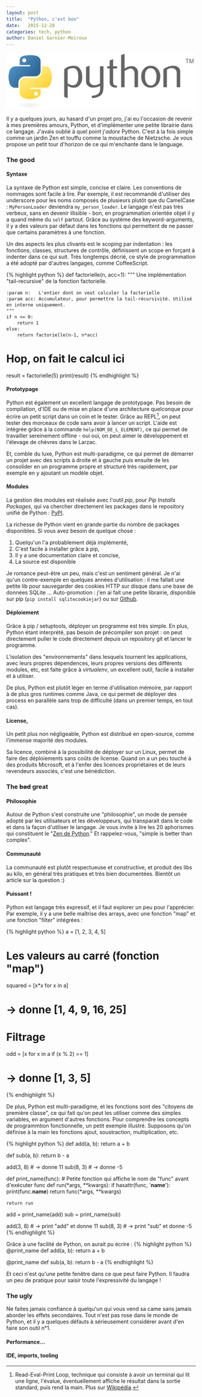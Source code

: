 ```yaml
---
layout: post
title:  "Python, c'est bon"
date:   2015-12-28
categories: tech, python
author: Daniel Garnier-Moiroux
---
```


<div id="cover-pic" class="text-center">
    <img src="/assets/python.png" title="Logo Python" />
</div>

Il y a quelques jours, au hasard d'un projet pro, j'ai eu l'occasion de revenir à mes premières amours, Python, et d'implémenter une petite librairie dans ce langage. J'avais oublié à quel point j'_adore_ Python. C'est à la fois simple comme un jardin Zen et touffu comme la moustache de Nietzsche. Je vous propose un petit tour d'horizon de ce qui m'enchante dans le language.

### The good

#### Syntaxe
La syntaxe de Python est simple, concise et claire. Les conventions de nommages sont facile à lire. Par exemple, il est recommandé d'utiliser des underscore pour les noms composés de plusieurs plutôt que du CamelCase : `MyPersonLoader` deviendra `my_person_loader`. Le langage n'est pas très verbeux, sans en devenir illisible - bon, en programmation orientée objet il y a quand même du `self` partout. Grâce au système des keyword-arguments, il y a des valeurs par défaut dans les fonctions qui permettent de ne passer que certains paramètres à une fonction.

Un des aspects les plus clivants est le scoping par indentation : les fonctions, classes, structures de contrôle, définissent un scope en forçant à indenter dans ce qui suit. Très longtemps décrié, ce style de programmation a été adopté par d'autres langages, comme CoffeeScript.

{% highlight python %}
def factorielle(n, acc=1):
    """
    Une implémentation "tail-recursive" de la fonction factorielle.

    :param n:   L'entier dont on veut calculer la factorielle
    :param acc: Accumulateur, pour permettre la tail-récursivité. Utilisé en interne uniquement.
    """
    if n <= 0:
        return 1
    else:
        return factorielle(n-1, n*acc)

# Hop, on fait le calcul ici
result = factorielle(5)
print(result)
{% endhighlight %}


#### Prototypage
Python est également un excellent langage de prototypage. Pas besoin de compilation, d'IDE ou de mise en place d'une architecture quelconque pour écrire un petit script dans un coin et le tester. Grâce au REPL[^1], on peut tester des morceaux de code sans avoir à lancer un script. L'aide est intégrée grâce à la commande `help(NOM_DE_L_ELEMENT)`, ce qui permet de travailler sereinement offline - oui oui, on peut aimer le développement et l'élevage de chèvres dans le Larzac.

Et, comble du luxe, Python est multi-paradigme, ce qui permet de démarrer un projet avec des scripts à droite et à gauche puis ensuite de les consolider en un programme propre et structuré très rapidement, par exemple en y ajoutant un modèle objet. 

#### Modules
La gestion des modules est réalisée avec l'outil _pip_, pour _Pip Installs Packages_, qui va chercher directement les packages dans le repository unifié de Python : <a href="https://pypi.python.org/pypi" target="_blank">PyPI</a>. 

La richesse de Python vient en grande partie du nombre de packages disponibles. Si vous avez besoin de quelque chose :

  1. Quelqu'un l'a probablement déjà implémenté,
  2. C'est facile à installer grâce à pip,
  3. Il y a une documentation claire et concise,
  4. La source est disponible

Je romance peut-être un peu, mais c'est un sentiment général. Je n'ai qu'un contre-exemple en quelques années d'utilisation : il me fallait une petite lib pour sauvegarder des cookies HTTP sur disque dans une base de données SQLite ... Auto-promotion : j'en ai fait une petite librairie, disponible sur pip (`pip install sqlitecookiejar`) ou sur <a href="https://github.com/timsoft-oss/sqlitecookiejar" target="_blank">Github</a>.

#### Déploiement
Grâce à pip / setuptools, déployer un programme est très simple. En plus, Python étant interprété, pas besoin de précompiler son projet : on peut directement puller le code directement depuis un repository git et lancer le programme.

L'isolation des "environnements" dans lesquels tournent les applications, avec leurs propres dépendences, leurs propres versions des différents modules, etc, est faite grâce à _virtualenv_, un excellent outil, facile à installer et à utiliser.

De plus, Python est plutôt léger en terme d'utilisation mémoire, par rapport à de plus gros runtimes comme Java, ce qui permet de déployer des process en parallèle sans trop de difficulté (dans un premier temps, en tout cas). 


#### License, 
Un petit plus non négligeable, Python est distribué en open-source, comme l'immense majorité des modules.

Sa licence, combiné à la possibilité de déployer sur un Linux, permet de faire des déploiements sans coûts de license. Quand on a un peu touché à des produits Microsoft, et à l'enfer des licences propriétaires et de leurs revendeurs associés, c'est une bénédiction.


### The <span style="text-decoration:line-through;">bad</span> great

#### Philosophie
Autour de Python s'est construite une "philosophie", un mode de pensée adopté par les utilisateurs et les développeurs, qui transparait dans le code et dans la façon d'utiliser le langage. Je vous invite à lire les 20 aphorismes qui constituent le "<a href="https://www.python.org/dev/peps/pep-0020/" target="_blank">Zen de Python</a>." Et rappelez-vous, "simple is better than complex".

#### Communauté
La communauté est plutôt respectueuse et constructive, et produit des libs au kilo, en général très pratiques et très bien documentées. Bientôt un article sur la question :) 

#### Puissant !
Python est langage très expressif, et il faut explorer un peu pour l'apprécier. Par exemple, il y a une belle maîtrise des arrays, avec une fonction "map" et une fonction "filter" intégrées :
 
{% highlight python %}
a = [1, 2, 3, 4, 5]

# Les valeurs au carré (fonction "map")
squared = [x*x for x in a]  
#   -> donne [1, 4, 9, 16, 25]

# Filtrage
odd = [x for x in a if (x % 2) == 1]
#   -> donne [1, 3, 5]
{% endhighlight %}

De plus, Python est multi-paradigme, et les fonctions sont des "citoyens de première classe", ce qui fait qu'on peut les utiliser comme des simples variables, en argument d'autres fonctions. Pour comprendre les concepts de programmtion fonctionnelle, un petit exemple illustré. Supposons qu'on définise à la main les fonctions ajout, soustraction, multiplication, etc.
 
{% highlight python %}
def add(a, b):
    return a + b

def sub(a, b):
    return b - a

add(3, 8)   #   ->  donne 11
sub(8, 3)   #   ->  donne -5

def print_name(func):
    # Petite fonction qui affiche le nom de "func" avant d'exécuter func
    def run(*args, **kwargs):
        if hasattr(func, '__name__'):
            print(func.__name__)
        return func(*args, **kwargs)

    return run
       
add = print_name(add)
sub = print_name(sub)

add(3, 8)   #   ->  print "add" et donne 11
sub(8, 3)   #   ->  print "sub" et donne -5
{% endhighlight %}

Grâce à une facilité de Python, on aurait pu écrire :
{% highlight python %}
@print_name
def add(a, b):
    return a + b

@print_name
def sub(a, b):
    return b - a
{% endhighlight %}

Et ceci n'est qu'une petite fenêtre dans ce que peut faire Python. Il faudra un peu de pratique pour saisir toute l'expressivité du langage !

### The ugly
Ne faites jamais confiance à quelqu'un qui vous vend sa came sans jamais aborder les effets secondaires. Tout n'est pas rose dans le monde de Python, et il y a quelques défauts à sérieusement considérer avant d'en faire son outil n°1.

#### Performance...

#### IDE, imports, tooling


[^1]: Read-Eval-Print Loop, technique qui consiste à avoir un terminal qui lit une ligne, l'évalue, éventuellement affiche le résultat dans la sortie standard, puis rend la main. Plus sur <a href="https://en.wikipedia.org/wiki/Read%E2%80%93eval%E2%80%93print_loop" target="_blank">Wikipédia</a>.
